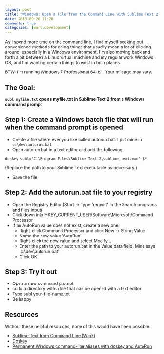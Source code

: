 ```yaml
---
layout: post
title: "Windows: Open a File from the Command Line with Sublime Text 2"
date: 2013-09-26 11:20
comments: true
categories: [work,development]
---
```


As I spend more time on the command line, I find myself seeking out convenience methods for doing things that usually mean a lot of clicking around, especially in a Windows environment. I'm also moving back and forth a bit between a Linux virtual machine and my regular work Windows OS, and I'm wanting certain things to exist in both places.

BTW: I'm running Windows 7 Professional 64-bit. Your mileage may vary.

## The Goal:
**```subl myfile.txt``` opens myfile.txt in Sublime Text 2 from a Windows command prompt**

## Step 1: Create a Windows batch file that will run when the command prompt is opened

* Create a file where ever you like called autorun.bat. I put mine in ```c:\dev\autorun.bat```
* Open autorun.bat in a text editor and add the following:
```
doskey subl="C:\Program Files\Sublime Text 2\sublime_text.exe" $*
```
(Replace the path to your Sublime Text executable as necessary.)

* Save the file

## Step 2: Add the autorun.bat file to your registry

* Open the Registry Editor (Start -> Type 'regedit' in the Search programs and files input)
* Click down into HKEY_CURRENT_USER\Software\Microsoft\Command Processor
* If an AutoRun value does not exist, create a new one
	* Right-click Command Processor and click New -> String Value
	* Name the new value 'AutoRun'
	* Right-click the new value and select Modify...
	* Enter the path to your autorun.bat in the Value data field. Mine says 'c:\dev\autorun.bat'
	* Click OK

## Step 3: Try it out

* Open a new command prompt
* cd to a directory with a file that can be opened with a text editor
* Type subl your-file-name.txt
* Be happy

## Resources
Without these helpful resources, none of this would have been possible.

* [Sublime Text from Command Line (Win7)](http://stackoverflow.com/questions/9440639/sublime-text-from-command-line-win7)
* [Doskey](http://www.microsoft.com/resources/documentation/windows/xp/all/proddocs/en-us/doskey.mspx?mfr=true)
* [Permanent Windows command-line aliases with doskey and AutoRun](http://darkforge.blogspot.co.uk/2010/08/permanent-windows-command-line-aliases.html)